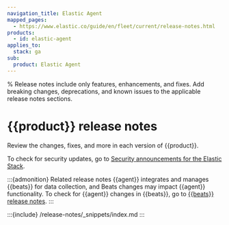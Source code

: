 ```yaml
---
navigation_title: Elastic Agent
mapped_pages:
  - https://www.elastic.co/guide/en/fleet/current/release-notes.html
products:
  - id: elastic-agent
applies_to:
  stack: ga
sub:
  product: Elastic Agent
---
```


% Release notes include only features, enhancements, and fixes. Add breaking changes, deprecations, and known issues to the applicable release notes sections.

# {{product}} release notes

Review the changes, fixes, and more in each version of {{product}}.

To check for security updates, go to [Security announcements for the Elastic Stack](https://discuss.elastic.co/c/announcements/security-announcements/31).

:::{admonition} Related release notes
{{agent}} integrates and manages {{beats}} for data collection, and Beats changes may impact {{agent}} functionality. To check for {{agent}} changes in {{beats}}, go to [{{beats}} release notes](beats://release-notes/index.md).
:::

:::{include} /release-notes/_snippets/index.md
:::
